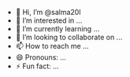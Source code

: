 - 👋 Hi, I’m @salma20l
- 👀 I’m interested in ...
- 🌱 I’m currently learning ...
- 💞️ I’m looking to collaborate on ...
- 📫 How to reach me ...
- 😄 Pronouns: ...
- ⚡ Fun fact: ...

<!---
salma20l/salma20l is a ✨ special ✨ repository because its `README.md` (this file) appears on your GitHub profile.
You can click the Preview link to take a look at your changes.
--->
